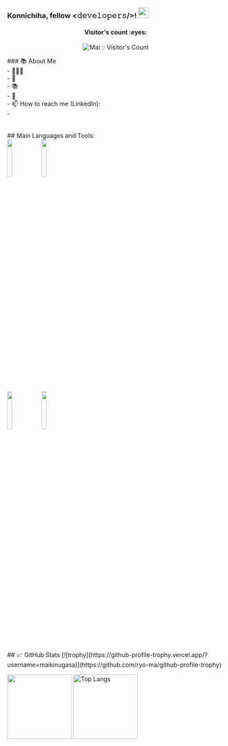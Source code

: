 
<!--
**maikinugasa/maikinugasa** is a ✨ _special_ ✨ repository because its `README.md` (this file) appears on your GitHub profile.

Here are some ideas to get you started:

- 🔭 I’m currently working on ...
- 🌱 I’m currently learning ...
- 👯 I’m looking to collaborate on ...
- 🤔 I’m looking for help with ...
- 💬 Ask me about ...
- 📫 How to reach me: ...
- 😄 Pronouns: ...
- ⚡ Fun fact: ...
-->
### Konnichiha, fellow <𝚍𝚎𝚟𝚎𝚕𝚘𝚙𝚎𝚛𝚜/>! <img src="https://media.giphy.com/media/hvRJCLFzcasrR4ia7z/giphy.gif" width="25px">
<h4 align="center">Visitor's count :eyes:</h4>
<p align="center"><img src="https://profile-counter.glitch.me/{maikinugasa}/count.svg" alt="Mai :: Visitor's Count" /></p>
### 📚 About Me <br />
- 👨🏽‍💻 <br />
- 🌱 <br />
- 📚 <br />
- 📝<br />
- 📫 How to reach me (LinkedIn): <br />
- <br />
<br />
<br />
## Main Languages and Tools:<br />
<code><img width="15%" src="https://www.vectorlogo.zone/logos/php/php-ar21.svg"></code>
<code><img width="15%" src="https://www.vectorlogo.zone/logos/laravel/laravel-ar21.svg"></code>
<br />
<code><img width="15%" src="https://www.vectorlogo.zone/logos/mysql/mysql-ar21.svg"></code>
<code><img width="15%" src="https://www.vectorlogo.zone/logos/git-scm/git-scm-ar21.svg"></code>
<br />
<br />
## 📈 GitHub Stats
[![trophy](https://github-profile-trophy.vercel.app/?username=maikinugasa)](https://github.com/ryo-ma/github-profile-trophy)
<p align="left">  
<a href="https://github.com/anuraghazra/github-readme-stats">
  <img align="left" height="150px" src="https://github-readme-stats.vercel.app/api?username=maikinugasa&theme=react&show_icons=true" />
</a>
<img alt="Top Langs" height="150px" src="https://github-readme-stats.vercel.app/api/top-langs/?username=maikinugasa&layout=compact&count_private=true&show_icons=true&show_icons=true&theme=onedark" />
